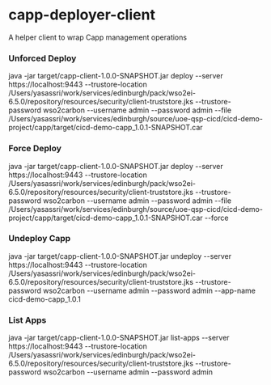 # capp-deployer-client
A helper client to wrap Capp management operations

### Unforced Deploy
java -jar target/capp-client-1.0.0-SNAPSHOT.jar deploy --server https://localhost:9443 --trustore-location /Users/yasassri/work/services/edinburgh/pack/wso2ei-6.5.0/repository/resources/security/client-truststore.jks --trustore-password wso2carbon --username admin --password admin --file /Users/yasassri/work/services/edinburgh/source/uoe-qsp-cicd/cicd-demo-project/capp/target/cicd-demo-capp_1.0.1-SNAPSHOT.car

### Force Deploy
java -jar target/capp-client-1.0.0-SNAPSHOT.jar deploy --server https://localhost:9443 --trustore-location /Users/yasassri/work/services/edinburgh/pack/wso2ei-6.5.0/repository/resources/security/client-truststore.jks --trustore-password wso2carbon --username admin --password admin --file /Users/yasassri/work/services/edinburgh/source/uoe-qsp-cicd/cicd-demo-project/capp/target/cicd-demo-capp_1.0.1-SNAPSHOT.car --force

### Undeploy Capp
java -jar target/capp-client-1.0.0-SNAPSHOT.jar undeploy --server https://localhost:9443 --trustore-location /Users/yasassri/work/services/edinburgh/pack/wso2ei-6.5.0/repository/resources/security/client-truststore.jks --trustore-password wso2carbon --username admin --password admin --app-name cicd-demo-capp_1.0.1

### List Apps
java -jar target/capp-client-1.0.0-SNAPSHOT.jar list-apps --server https://localhost:9443 --trustore-location /Users/yasassri/work/services/edinburgh/pack/wso2ei-6.5.0/repository/resources/security/client-truststore.jks --trustore-password wso2carbon --username admin --password admin

